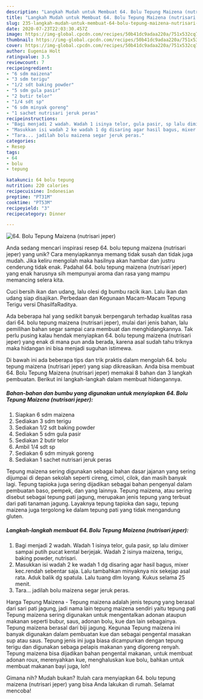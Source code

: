 ```yaml
---
description: "Langkah Mudah untuk Membuat 64. Bolu Tepung Maizena (nutrisari jeper), Enak Banget"
title: "Langkah Mudah untuk Membuat 64. Bolu Tepung Maizena (nutrisari jeper), Enak Banget"
slug: 235-langkah-mudah-untuk-membuat-64-bolu-tepung-maizena-nutrisari-jeper-enak-banget
date: 2020-07-23T22:03:30.457Z
image: https://img-global.cpcdn.com/recipes/50b41dc9adaa220a/751x532cq70/64-bolu-tepung-maizena-nutrisari-jeper-foto-resep-utama.jpg
thumbnail: https://img-global.cpcdn.com/recipes/50b41dc9adaa220a/751x532cq70/64-bolu-tepung-maizena-nutrisari-jeper-foto-resep-utama.jpg
cover: https://img-global.cpcdn.com/recipes/50b41dc9adaa220a/751x532cq70/64-bolu-tepung-maizena-nutrisari-jeper-foto-resep-utama.jpg
author: Eugenia Holt
ratingvalue: 3.5
reviewcount: 7
recipeingredient:
- "6 sdm maizena"
- "3 sdm terigu"
- "1/2 sdt baking powder"
- "5 sdm gula pasir"
- "2 butir telor"
- "1/4 sdt sp"
- "6 sdm minyak goreng"
- "1 sachet nutrisari jeruk peras"
recipeinstructions:
- "Bagi menjadi 2 wadah. Wadah 1 isinya telor, gula pasir, sp lalu dimixer sampai putih pucat kental berjejak. Wadah 2 isinya maizena, terigu, baking powder, nutrisari."
- "Masukkan isi wadah 2 ke wadah 1 dg disaring agar hasil bagus, mixer kec.rendah sebentar saja. Lalu tambahkan minyaknya nix sekejap asal rata. Aduk balik dg spatula. Lalu tuang dlm loyang. Kukus selama 25 menit."
- "Tara... jadilah bolu maizena segar jeruk peras."
categories:
- Resep
tags:
- 64
- bolu
- tepung

katakunci: 64 bolu tepung 
nutrition: 220 calories
recipecuisine: Indonesian
preptime: "PT31M"
cooktime: "PT53M"
recipeyield: "3"
recipecategory: Dinner

---
```



![64. Bolu Tepung Maizena (nutrisari jeper)](https://img-global.cpcdn.com/recipes/50b41dc9adaa220a/751x532cq70/64-bolu-tepung-maizena-nutrisari-jeper-foto-resep-utama.jpg)

Anda sedang mencari inspirasi resep 64. bolu tepung maizena (nutrisari jeper) yang unik? Cara menyiapkannya memang tidak susah dan tidak juga mudah. Jika keliru mengolah maka hasilnya akan hambar dan justru cenderung tidak enak. Padahal 64. bolu tepung maizena (nutrisari jeper) yang enak harusnya sih mempunyai aroma dan rasa yang mampu memancing selera kita.

Cuci bersih ikan dan udang, lalu olesi dg bumbu racik ikan. Lalu ikan dan udang siap disajikan. Perbedaan dan Kegunaan Macam-Macam Tepung Terigu versi DhasilfaRaditya.

Ada beberapa hal yang sedikit banyak berpengaruh terhadap kualitas rasa dari 64. bolu tepung maizena (nutrisari jeper), mulai dari jenis bahan, lalu pemilihan bahan segar sampai cara membuat dan menghidangkannya. Tak perlu pusing kalau hendak menyiapkan 64. bolu tepung maizena (nutrisari jeper) yang enak di mana pun anda berada, karena asal sudah tahu triknya maka hidangan ini bisa menjadi suguhan istimewa.


Di bawah ini ada beberapa tips dan trik praktis dalam mengolah 64. bolu tepung maizena (nutrisari jeper) yang siap dikreasikan. Anda bisa membuat 64. Bolu Tepung Maizena (nutrisari jeper) memakai 8 bahan dan 3 langkah pembuatan. Berikut ini langkah-langkah dalam membuat hidangannya.

<!--inarticleads1-->

##### Bahan-bahan dan bumbu yang digunakan untuk menyiapkan 64. Bolu Tepung Maizena (nutrisari jeper):

1. Siapkan 6 sdm maizena
1. Sediakan 3 sdm terigu
1. Sediakan 1/2 sdt baking powder
1. Sediakan 5 sdm gula pasir
1. Sediakan 2 butir telor
1. Ambil 1/4 sdt sp
1. Sediakan 6 sdm minyak goreng
1. Sediakan 1 sachet nutrisari jeruk peras


Tepung maizena sering digunakan sebagai bahan dasar jajanan yang sering dijumpai di depan sekolah seperti cireng, cimol, cilok, dan masih banyak lagi. Tepung tapioka juga sering dijadikan sebagai bahan pengenyal dalam pembuatan baso, pempek, dan yang lainnya. Tepung maizena, atau sering disebut sebagai tepung pati jagung, merupakan jenis tepung yang terbuat dari pati tanaman jagung. Layaknya tepung tapioka dan sagu, tepung maizena juga tergolong ke dalam tepung pati yang tidak mengandung gluten. 

<!--inarticleads2-->

##### Langkah-langkah membuat 64. Bolu Tepung Maizena (nutrisari jeper):

1. Bagi menjadi 2 wadah. Wadah 1 isinya telor, gula pasir, sp lalu dimixer sampai putih pucat kental berjejak. Wadah 2 isinya maizena, terigu, baking powder, nutrisari.
1. Masukkan isi wadah 2 ke wadah 1 dg disaring agar hasil bagus, mixer kec.rendah sebentar saja. Lalu tambahkan minyaknya nix sekejap asal rata. Aduk balik dg spatula. Lalu tuang dlm loyang. Kukus selama 25 menit.
1. Tara... jadilah bolu maizena segar jeruk peras.


Harga Tepung Maizena - Tepung maizena adalah jenis tepung yang berasal dari sari pati jagung, jadi nama lain tepung maizena sendiri yaitu tepung pati Tepung maizena sering digunakan untuk mengentalkan adonan ataupun makanan seperti bubur, saus, adonan bolu, kue dan lain sebagainya. Tepung maizena berasal dari biji jagung. Kegunaa Tepung maizena ini banyak digunakan dalam pembuatan kue dan sebagai pengental masakan sup atau saus. Tepung jenis ini juga biasa dicampurkan dengan tepung terigu dan digunakan sebaga pelapis makanan yang digoreng renyah. Tepung maizena bisa dijadikan bahan pengental makanan, untuk membuat adonan roux, merenyahkan kue, menghaluskan kue bolu, bahkan untuk membuat makanan bayi juga, loh! 

Gimana nih? Mudah bukan? Itulah cara menyiapkan 64. bolu tepung maizena (nutrisari jeper) yang bisa Anda lakukan di rumah. Selamat mencoba!
